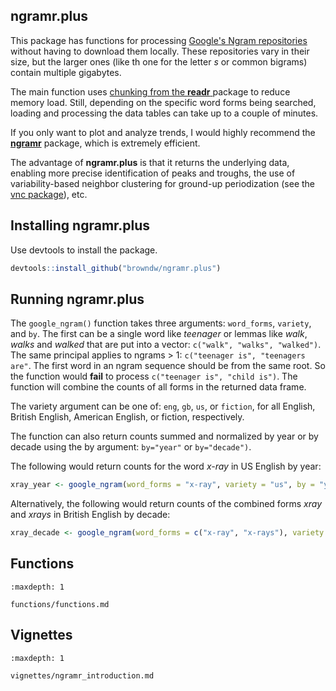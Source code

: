 ## ngramr.plus

This package has functions for processing [Google's Ngram repositories](http://storage.googleapis.com/books/ngrams/books/datasetsv2.html) without having to download them locally. These repositories vary in their size, but the larger ones (like th one for the letter *s* or common bigrams) contain multiple gigabytes.

The main function uses [chunking from the **readr** ](https://readr.tidyverse.org/reference/read_delim_chunked.html)package to reduce memory load. Still, depending on the specific word forms being searched, loading and processing the data tables can take up to a couple of minutes.

If you only want to plot and analyze trends, I would highly recommend the [**ngramr**](https://github.com/seancarmody/ngramr) package, which is extremely efficient.

The advantage of **ngramr.plus** is that it returns the underlying data, enabling more precise identification of peaks and troughs, the use of variability-based neighbor clustering for ground-up periodization (see the [vnc package](https://github.com/browndw/vnc)), etc.

## Installing ngramr.plus

Use devtools to install the package.

```r
devtools::install_github("browndw/ngramr.plus")
```
## Running ngramr.plus

The `google_ngram()` function takes three arguments: `word_forms`, `variety`, and `by`. The first can be a single word like *teenager* or lemmas like *walk*, *walks* and *walked* that are put into a vector: `c("walk", "walks", "walked")`. The same principal applies to ngrams > 1: `c("teenager is", "teenagers are"`. The first word in an ngram sequence should be from the same root. So the function would **fail** to process `c("teenager is", "child is")`. The function will combine the counts of all forms in the returned data frame.

The variety argument can be one of: `eng`, `gb`, `us`, or `fiction`, for all English, British English, American English, or fiction, respectively.

The function can also return counts summed and normalized by year or by decade using the by argument: `by="year"` or `by="decade")`.

The following would return counts for the word *x-ray* in US English by year:

```r
xray_year <- google_ngram(word_forms = "x-ray", variety = "us", by = "year")
```

Alternatively, the following would return counts of the combined forms *xray* and *xrays* in British English by decade:

```r
xray_decade <- google_ngram(word_forms = c("x-ray", "x-rays"), variety = "gb", by = "decade")
```
## Functions

```{toctree}
:maxdepth: 1

functions/functions.md
```

## Vignettes

```{toctree}
:maxdepth: 1

vignettes/ngramr_introduction.md
```
